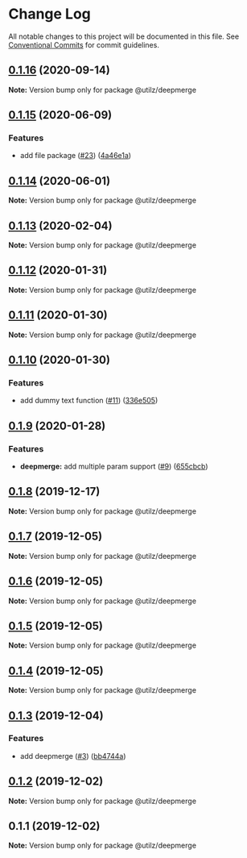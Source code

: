 # Change Log

All notable changes to this project will be documented in this file.
See [Conventional Commits](https://conventionalcommits.org) for commit guidelines.

## [0.1.16](https://github.com/devdigital/utilz/compare/@utilz/deepmerge@0.1.15...@utilz/deepmerge@0.1.16) (2020-09-14)

**Note:** Version bump only for package @utilz/deepmerge





## [0.1.15](https://github.com/devdigital/utilz/compare/@utilz/deepmerge@0.1.14...@utilz/deepmerge@0.1.15) (2020-06-09)


### Features

* add file package ([#23](https://github.com/devdigital/utilz/issues/23)) ([4a46e1a](https://github.com/devdigital/utilz/commit/4a46e1a3628e25667cc5c765ce7b982c61426093))





## [0.1.14](https://github.com/devdigital/utilz/compare/@utilz/deepmerge@0.1.13...@utilz/deepmerge@0.1.14) (2020-06-01)

**Note:** Version bump only for package @utilz/deepmerge





## [0.1.13](https://github.com/devdigital/utilz/compare/@utilz/deepmerge@0.1.12...@utilz/deepmerge@0.1.13) (2020-02-04)

**Note:** Version bump only for package @utilz/deepmerge





## [0.1.12](https://github.com/devdigital/utilz/compare/@utilz/deepmerge@0.1.11...@utilz/deepmerge@0.1.12) (2020-01-31)

**Note:** Version bump only for package @utilz/deepmerge





## [0.1.11](https://github.com/devdigital/utilz/compare/@utilz/deepmerge@0.1.10...@utilz/deepmerge@0.1.11) (2020-01-30)

**Note:** Version bump only for package @utilz/deepmerge





## [0.1.10](https://github.com/devdigital/utilz/compare/@utilz/deepmerge@0.1.9...@utilz/deepmerge@0.1.10) (2020-01-30)


### Features

* add dummy text function ([#11](https://github.com/devdigital/utilz/issues/11)) ([336e505](https://github.com/devdigital/utilz/commit/336e505167d5a0c8ac863e22099b99c7a2d7b526))





## [0.1.9](https://github.com/devdigital/utilz/compare/@utilz/deepmerge@0.1.8...@utilz/deepmerge@0.1.9) (2020-01-28)


### Features

* **deepmerge:** add multiple param support ([#9](https://github.com/devdigital/utilz/issues/9)) ([655cbcb](https://github.com/devdigital/utilz/commit/655cbcbfd9556c371b4744c2301d022b45ba4f59))





## [0.1.8](https://github.com/devdigital/utilz/compare/@utilz/deepmerge@0.1.7...@utilz/deepmerge@0.1.8) (2019-12-17)

**Note:** Version bump only for package @utilz/deepmerge





## [0.1.7](https://github.com/devdigital/utilz/compare/@utilz/deepmerge@0.1.6...@utilz/deepmerge@0.1.7) (2019-12-05)

**Note:** Version bump only for package @utilz/deepmerge





## [0.1.6](https://github.com/devdigital/utilz/compare/@utilz/deepmerge@0.1.5...@utilz/deepmerge@0.1.6) (2019-12-05)

**Note:** Version bump only for package @utilz/deepmerge





## [0.1.5](https://github.com/devdigital/utilz/compare/@utilz/deepmerge@0.1.4...@utilz/deepmerge@0.1.5) (2019-12-05)

**Note:** Version bump only for package @utilz/deepmerge





## [0.1.4](https://github.com/devdigital/utilz/compare/@utilz/deepmerge@0.1.3...@utilz/deepmerge@0.1.4) (2019-12-05)

**Note:** Version bump only for package @utilz/deepmerge





## [0.1.3](https://github.com/devdigital/utilz/compare/@utilz/deepmerge@0.1.2...@utilz/deepmerge@0.1.3) (2019-12-04)


### Features

* add deepmerge ([#3](https://github.com/devdigital/utilz/issues/3)) ([bb4744a](https://github.com/devdigital/utilz/commit/bb4744ac658a3ce60146dbce3b77c429f84e0312))





## [0.1.2](https://github.com/devdigital/utilz/compare/@utilz/deepmerge@0.1.1...@utilz/deepmerge@0.1.2) (2019-12-02)

**Note:** Version bump only for package @utilz/deepmerge





## 0.1.1 (2019-12-02)

**Note:** Version bump only for package @utilz/deepmerge
